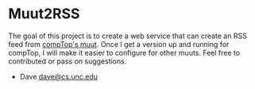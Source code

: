 # Muut2RSS

The goal of this project is to create a web service that can create an RSS feed
from [compTop's muut](https://muut.com/comptop#!/).  Once I get a version up and
running for compTop, I will make it easier to configure for other muuts.  Feel
free to contributed or pass on suggestions.

- Dave <dave@cs.unc.edu>
